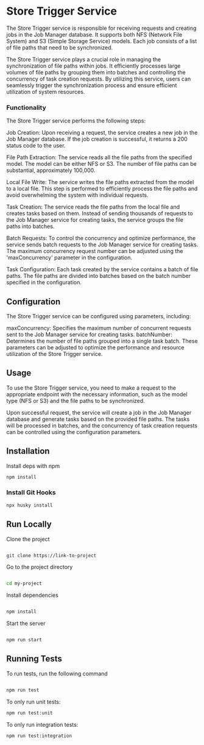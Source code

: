 # Store Trigger Service
The Store Trigger service is responsible for receiving requests and creating jobs in the Job Manager database. It supports both NFS (Network File System) and S3 (Simple Storage Service) models. Each job consists of a list of file paths that need to be synchronized.

The Store Trigger service plays a crucial role in managing the synchronization of file paths within jobs. It efficiently processes large volumes of file paths by grouping them into batches and controlling the concurrency of task creation requests. By utilizing this service, users can seamlessly trigger the synchronization process and ensure efficient utilization of system resources.

### Functionality
The Store Trigger service performs the following steps:

Job Creation: Upon receiving a request, the service creates a new job in the Job Manager database. If the job creation is successful, it returns a 200 status code to the user.

File Path Extraction: The service reads all the file paths from the specified model. The model can be either NFS or S3. The number of file paths can be substantial, approximately 100,000.

Local File Write: The service writes the file paths extracted from the model to a local file. This step is performed to efficiently process the file paths and avoid overwhelming the system with individual requests.

Task Creation: The service reads the file paths from the local file and creates tasks based on them. Instead of sending thousands of requests to the Job Manager service for creating tasks, the service groups the file paths into batches.

Batch Requests: To control the concurrency and optimize performance, the service sends batch requests to the Job Manager service for creating tasks. The maximum concurrency request number can be adjusted using the 'maxConcurrency' parameter in the configuration.

Task Configuration: Each task created by the service contains a batch of file paths. The file paths are divided into batches based on the batch number specified in the configuration.

## Configuration
The Store Trigger service can be configured using parameters, including:

maxConcurrency: Specifies the maximum number of concurrent requests sent to the Job Manager service for creating tasks.
batchNumber: Determines the number of file paths grouped into a single task batch.
These parameters can be adjusted to optimize the performance and resource utilization of the Store Trigger service.

## Usage
To use the Store Trigger service, you need to make a request to the appropriate endpoint with the necessary information, such as the model type (NFS or S3) and the file paths to be synchronized.

Upon successful request, the service will create a job in the Job Manager database and generate tasks based on the provided file paths. The tasks will be processed in batches, and the concurrency of task creation requests can be controlled using the configuration parameters.

## Installation

Install deps with npm

```bash
npm install
```
### Install Git Hooks
```bash
npx husky install
```

## Run Locally

Clone the project

```bash

git clone https://link-to-project

```

Go to the project directory

```bash

cd my-project

```

Install dependencies

```bash

npm install

```

Start the server

```bash

npm run start

```

## Running Tests

To run tests, run the following command

```bash

npm run test

```

To only run unit tests:
```bash
npm run test:unit
```

To only run integration tests:
```bash
npm run test:integration
```
